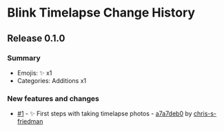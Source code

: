 # Blink Timelapse Change History

## Release 0.1.0

### Summary

- Emojis: ✨ x1
- Categories: Additions x1

### New features and changes

- [#1](https://github.com/chris-s-friedman/blink_camera_timelapse/pull/1) - ✨ First steps with taking timelapse photos - [a7a7deb0](https://github.com/chris-s-friedman/blink_camera_timelapse/commit/a7a7deb0463fb2bae5fe0edae8bceb7de2652fc2) by [chris-s-friedman](https://github.com/chris-s-friedman)